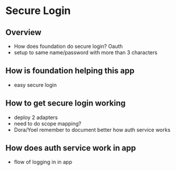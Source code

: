 # Secure Login

## Overview
- How does foundation do secure login? Oauth
- setup to same name/password with more than 3 characters

## How is foundation helping this app
- easy secure login

## How to get secure login working
- deploy 2 adapters
- need to do scope mapping?
- Dora/Yoel remember to document better how auth service works

## How does auth service work in app
- flow of logging in in app